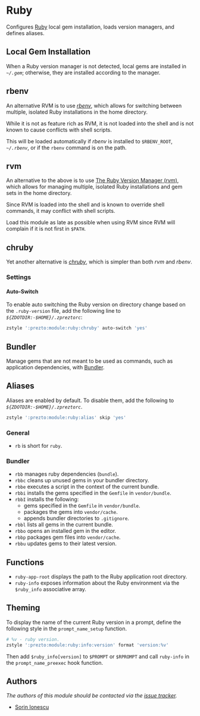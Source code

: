 # Ruby

Configures [Ruby][1] local gem installation, loads version managers, and defines
aliases.

## Local Gem Installation

When a Ruby version manager is not detected, local gems are installed in
_`~/.gem`_; otherwise, they are installed according to the manager.

## rbenv

An alternative RVM is to use [_rbenv_][2], which allows for switching between
multiple, isolated Ruby installations in the home directory.

While it is not as feature rich as RVM, it is not loaded into the shell and is
not known to cause conflicts with shell scripts.

This will be loaded automatically if _rbenv_ is installed to `$RBENV_ROOT`,
_`~/.rbenv`_, or if the `rbenv` command is on the path.

## rvm

An alternative to the above is to use [The Ruby Version Manager (_rvm_)][3],
which allows for managing multiple, isolated Ruby installations and gem sets in
the home directory.

Since RVM is loaded into the shell and is known to override shell commands, it
may conflict with shell scripts.

Load this module as late as possible when using RVM since RVM will complain if
it is not first in `$PATH`.

## chruby

Yet another alternative is [_chruby_][4], which is simpler than both _rvm_ and
_rbenv_.

### Settings

#### Auto-Switch

To enable auto switching the Ruby version on directory change based on the
`.ruby-version` file, add the following line to _`${ZDOTDIR:-$HOME}/.zpreztorc`_:

```sh
zstyle ':prezto:module:ruby:chruby' auto-switch 'yes'
```

## Bundler

Manage gems that are not meant to be used as commands, such as application
dependencies, with [Bundler][5].

## Aliases

Aliases are enabled by default. To disable them, add the following to
_`${ZDOTDIR:-$HOME}/.zpreztorc`_.

```sh
zstyle ':prezto:module:ruby:alias' skip 'yes'
```

### General

- `rb` is short for `ruby`.

### Bundler

- `rbb` manages ruby dependencies (`bundle`).
- `rbbc` cleans up unused gems in your bundler directory.
- `rbbe` executes a script in the context of the current bundle.
- `rbbi` installs the gems specified in the `Gemfile` in `vendor/bundle`.
- `rbbI` installs the following:
  - gems specified in the `Gemfile` in `vendor/bundle`.
  - packages the gems into `vendor/cache`.
  - appends bundler directories to `.gitignore`.
- `rbbl` lists all gems in the current bundle.
- `rbbo` opens an installed gem in the editor.
- `rbbp` packages gem files into `vendor/cache`.
- `rbbu` updates gems to their latest version.

## Functions

- `ruby-app-root` displays the path to the Ruby application root directory.
- `ruby-info` exposes information about the Ruby environment via the
  `$ruby_info` associative array.

## Theming

To display the name of the current Ruby version in a prompt, define the
following style in the `prompt_name_setup` function.

```sh
# %v - ruby version.
zstyle ':prezto:module:ruby:info:version' format 'version:%v'
```

Then add `$ruby_info[version]` to `$PROMPT` or `$RPROMPT` and call
`ruby-info` in the `prompt_name_preexec` hook function.

## Authors

_The authors of this module should be contacted via the [issue tracker][6]._

- [Sorin Ionescu](https://github.com/sorin-ionescu)

[1]: https://www.ruby-lang.org
[2]: https://github.com/rbenv/rbenv
[3]: https://rvm.io
[4]: https://github.com/postmodern/chruby
[5]: https://gembundler.com
[6]: https://github.com/sorin-ionescu/prezto/issues
